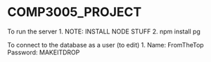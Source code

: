 # COMP3005_PROJECT

To run the server
    1. NOTE: INSTALL NODE STUFF
    2. npm install pg


To connect to the database as a user (to edit)
    1.  Name:       FromTheTop
        Password:  MAKEITDROP
